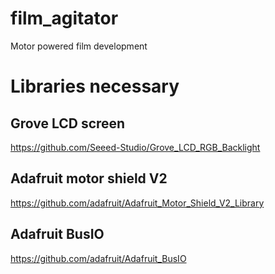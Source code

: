 # film_agitator
Motor powered film development

# Libraries necessary

##  Grove LCD screen
https://github.com/Seeed-Studio/Grove_LCD_RGB_Backlight

## Adafruit motor shield V2
https://github.com/adafruit/Adafruit_Motor_Shield_V2_Library

## Adafruit BusIO
https://github.com/adafruit/Adafruit_BusIO
